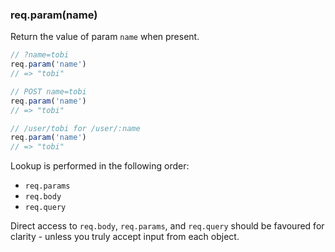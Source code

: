<h3 id='req.param'>req.param(name)</h3>

Return the value of param `name` when present.

~~~js
// ?name=tobi
req.param('name')
// => "tobi"

// POST name=tobi
req.param('name')
// => "tobi"

// /user/tobi for /user/:name 
req.param('name')
// => "tobi"
~~~

Lookup is performed in the following order:

* `req.params`
* `req.body`
* `req.query`

Direct access to `req.body`, `req.params`,
and `req.query` should be favoured for clarity - unless
you truly accept input from each object.
